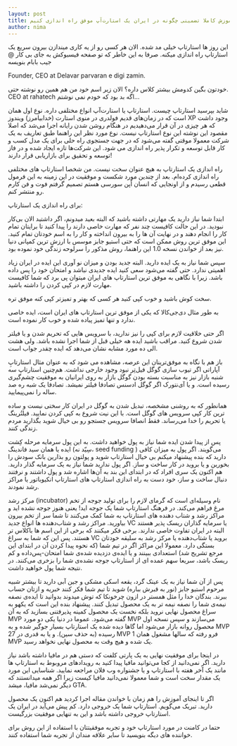 ```yaml
---
layout: post
title: آموزش کاملا تضمینی چگونه در ایران یک استارت‌آپ موفق راه اندازی کنیم
author: nima
---
```


این روز ها استارتاپ خیلی مد شده. الان هر کسی رو از یه کاری میندازن بیرون سریع یک استارتاپ راه اندازی میکنه. صرفا به این خاطر که تو صفحه فیسبوکش به جای بی کار @ جیب بابام بنویسه

Founder, CEO at Delavar parvaran e digi zamin.

خودتون بگین کدومش بیشتر کلاس داره؟ الان زیر اسم خود من هم همین رو نوشته حتی. CEO at rahatech  اگه بد بود که خودم نمی نوشتم…

شاید بپرسید استارتاپ چیست. استارتاپ یا استارت‌آپ انواع مختلفی داره. نوع اول همان است که در زمان‌های قدیم فولدری در منوی استارت (خدابیامرز) ویندوز XP وجود داشت که هر چیزی در آن قرار می‌دهیدیم در هنگام روشن شدن رایانه اجرا می‌شد که اصلا مقصود این نوشته این نوع استارتاپ نیست. نوع مورد نظر این راهنما طبق تعاریف به یک شرکت‌  معمولا موقتی گفته می‌شود که در جهت جستجوی راه حلی برای یک مدل کسب و کار قابل توسعه و تکرار پذیر راه اندازی می شود. این شرکت‌ها تازه ایجاد شده و در فاز توسعه و تحقیق برای بازاریابی قرار دارند!

راه اندازی یک استارتاپ به هیچ عنوان سخت نیست. من شخصا استارتاپ های مختلفی راه اندازی کرده‌ام. بعد از چندین مورد شکست و موفقیت در این زمینه به این فرمول قطعی رسیدم و از اونجایی که انسان اُپن سورسی هستم تصمیم گرفتم فوت و فن کارم رو منتشر کنم.

برای راه اندازی یک استارتاپ:

ابتدا شما نیاز دارید یک مهارتی داشته باشید که البته بعید میدونم، اگر داشتید الان بی‌کار نبودید. در این حالت کافیست چند نفر که مهارت خاصی دارند را پیدا کنید تا برایتان تمام کار  را انجام دهند و در نهایت آن ها را به بیرون انداخته و کار را به اسم خودتان تمام کنید. این موفق ترین روش ممکن است که حتی استیو جابز موسس با ارزش ترین کمپانی دنیا نیز بعد از خواندن نسخه 1.0 این راهنما، روش مذکور را سرلوحه زندگی خود نموده بود.

سپس شما نیاز به یک ایده دارید. البته جدید بودن و میزان نو آوری این ایده در ایران زیاد اهمیتی ندارد. حتی گفته می‌شود سعی کنید ایده جدیدی نباشد و امتحان خود را پس داده باشد. زیرا با نگاهی به موفق ترین استارتاپ های ایران میتوان پی برد که شما کافیست مهارت لازم در کپی کردن را داشته باشید.

سخت کوش باشید و خوب کپی کنید هر کسی که بهتر و تمیزتر کپی کنه موفق تره.

به طور مثال دی‌جی‌کالا که یکی از موفق ترین استارتاپ های ایران است، ایده خاصی ندارد و تنها تمیز پیاده شده و خوب کار نموده است.

اگر حتی خلاقیت لازم برای کپی را نیز ندارید، با سرویس هایی که تحریم شدن و یا فیلتر شدن شروع کنید. مراقب باشید ایده هه خیلی قبل از شما اجرا نشده باشد. ولی هشت الی ده مورد مشابه نشان می‌دهد که ایده چقدر جواب است.

باز هم با نگاه به موفق‌ترینان این عرصه، مشاهده می شود که  به عنوان مثال استارتاپِ آپاراتی اگر تیوب سازی گوگل فیل‌تِر نبود وجود خارجی نداشت. هم‌چنین استارتاپ سه شنبه بازار نیز به مناسبت بسته بودن گوگل بازار به روی ایرانیان به موفقیت چشم‌گیری رسیده است. و یا آی‌نتورک اگر گوگل ادسنس تصادفا فیلتر نمیشد. تصادفا یک شبه ره صد ساله را نمی‌پیمایید.

همانطور که به روشنی مشخصه، تبدیل شدن به گوگل در ایران کار سختی نیست و ساده ترین کار کپی سرویس های گوگل است. با این نیت شروع به کپی کردن نمایید. فیلتُرینگ یا تحریم را خدا می‌رساند. فقط انصافا سرویس جستجو رو بی خیال شوید بگذارید مردم زندگی کنند.

پس از پیدا شدن ایده شما نیاز به پول خواهید داشت. به این پول سرمایه مرحله کِشت ایده یا همان سید فاندینگ (سِیّد نه، seed funding ) می‌گویند. اگر پول به میزان کافی دارید که بنده پیشنهاد میکنم بی خیال استارتاپ شوید و پولتون رو بذارین بانک سودش را بخورین  و یا بروید در کار ساخت و ساز. اگر پول ندارید شما نیاز به یک سرمایه گذار دارید. هم اکنون یک سری افراد که در ابتدای این بند به آن‌ها اشاره شد و پول داشتند و نرفتند دنبال ساخت و ساز، خود دست به راه اندازی استارتاپ های استارتاپ انکیوباتور یا مراکز رشد نمودند.

مرکز رشد (incubator) نام وسیله‌ای است که گرمای لازم را برای تولید جوجه از تخم مرغ فراهم می‌کند. در فرهنگ استارتاپ شما یک جوجه اید! یعنی هنوز جوجه نشده اید و مراکز رشد و شتاب دهنده های استارتاپ به شما کمک می‌کنند تا شما سر از تخم بیرون بیاورید. مراکز رشد و شتاب‌دهنده ها انواع جدید VC یا سرمایه گذاران ریسک پذیر هستند البته در ایران تفاوت خاصی ندارند. برخی فکر میکنند که برخی از این اسم ها باکلاس تر هستند. پس این که شما به سراغ VC بروید یا شتاب‌دهنده یا مرکز رشد به سلیقه خودتان بستگی دارد. معمولا این مراکز اگر در تیم شما (که نحوه پیدا کردن آن در ابتدای این مرجع ‌تشریح شد) استعدادی ببینند و یا ایده‌ی دزدیده شده‌ی شما امتحان-پس‌داده و کم ریسک باشد، سریعا سهم عمده ای از استارتاپ جوجه نشده‌ی شما را بزخری می‌کنند. در نتیجه شما پول خواهید داشت.

پس از آن شما نیاز به یک عینک گرد، یقعه اسکی مشکی و جین آبی دارید تا بیشتر شبیه مرحوم استیو جابز (نور به قبرش بباره) شوید تا تیم شما فکر کنند خبریه و ازتان حساب ببرند. بندگان خدا را مثل همستر در ازون چرخونکا که توش میدوند بدوانید تا ایده‌ی نصفه نیمه‌ی شما را نصفه نیمه تر به یک محصول تبدیل کنند. پیشنهاد بنده این است که یکهو به سراغ محصول نهایی نروید بلکه نخست یک محصول کمینه پذیرفتنی بسازید که به آن MVP گفته می‌شود. عموما در دنیا یکی دو مورد MVP می‌سازند و سپس نسخه اول محصول روانه بازار می‌شود اما گاها دیده شده یک استارتاپ بسیار جوگیر شده و به MVP 27 رسیده (به حذف سین). و یا به قدری در MVP 1 فرو رفته که سالها مشغول همان MVP یک شده و هیچ وقت به محصول نهایی نخواهد رسید.

در اینجا برای موفقیت نهایی به یک پارتی کلفت که دستی هم در مافیا داشته باشد نیاز دارید. اگر نمی‌دانید از کجا می‌توانید مافیا پیدا کنید به رویداد‌های مروبوط به استارتاپ ها مانند یک آخر هفته با استارتاپ و یا جشنواره وب فلان مراجعه نمایید. شناسایی این مورد یک مقدار سخت است و شما معمولا نمی‌دانید مافیا کیست زیرا اگر همه میدانستند که دیگر  نمی‌شد مافیا، میشد GTA.

اگر تا اینجای آموزش را هم زمان با خواندن مقاله اجرا کردید هم اکنون یک محصول دارید. تبریک می‌گویم. استارتاپ شما یک خروجی دارد. کم پیش می‌آید در ایران یک استارتاپ خروجی داشته باشد و این به تنهایی موفقیت بزرگیست.

حتما در کامنت در مورد استارتاپ خود و تجربه  موفقیتتان با استفاده از این روش برای خواننده های دیگه بنویسید تا سایر علاقه مندان از تجربه شما استفاده کنند.
